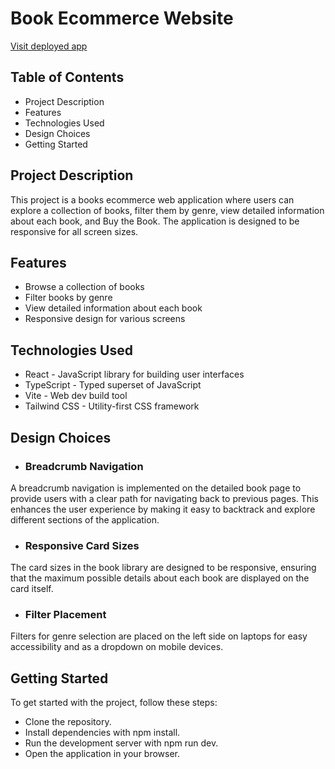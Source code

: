 # Book Ecommerce Website
  [Visit deployed app](https://book-store-ecommerce.netlify.app/)

## Table of Contents
- Project Description
- Features
- Technologies Used
- Design Choices
- Getting Started

## Project Description
This project is a books ecommerce web application where users can explore a collection of books, filter them by genre, view detailed information about each book, and Buy the Book. The application is designed to be responsive for all screen sizes.

## Features
- Browse a collection of books
- Filter books by genre
- View detailed information about each book
- Responsive design for various screens

## Technologies Used
- React - JavaScript library for building user interfaces
- TypeScript - Typed superset of JavaScript
- Vite - Web dev build tool
- Tailwind CSS - Utility-first CSS framework

## Design Choices

- ### Breadcrumb Navigation

A breadcrumb navigation is implemented on the detailed book page to provide users with a clear path for navigating back to previous pages. This enhances the user experience by making it easy to backtrack and explore different sections of the application.

- ### Responsive Card Sizes

The card sizes in the book library are designed to be responsive, ensuring that the maximum possible details about each book are displayed on the card itself. 

- ### Filter Placement

Filters for genre selection are placed on the left side on laptops for easy accessibility and as a dropdown on mobile devices.


## Getting Started
To get started with the project, follow these steps:

- Clone the repository.
- Install dependencies with npm install.
- Run the development server with npm run dev.
- Open the application in your browser.